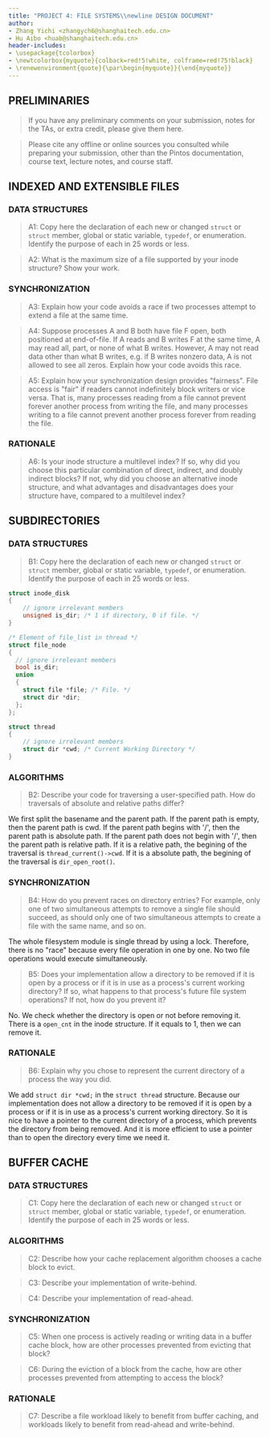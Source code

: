 ```yaml
---
title: "PROJECT 4: FILE SYSTEMS\\newline DESIGN DOCUMENT"
author:
- Zhang Yichi <zhangych6@shanghaitech.edu.cn>
- Hu Aibo <huab@shanghaitech.edu.cn>
header-includes:
- \usepackage{tcolorbox}
- \newtcolorbox{myquote}{colback=red!5!white, colframe=red!75!black}
- \renewenvironment{quote}{\par\begin{myquote}}{\end{myquote}}
---
```


## PRELIMINARIES

> If you have any preliminary comments on your submission, notes for the
> TAs, or extra credit, please give them here.

> Please cite any offline or online sources you consulted while
> preparing your submission, other than the Pintos documentation, course
> text, lecture notes, and course staff.

## INDEXED AND EXTENSIBLE FILES

### DATA STRUCTURES

> A1: Copy here the declaration of each new or changed `struct` or
> `struct` member, global or static variable, `typedef`, or
> enumeration.  Identify the purpose of each in 25 words or less.

> A2: What is the maximum size of a file supported by your inode
> structure?  Show your work.

### SYNCHRONIZATION

> A3: Explain how your code avoids a race if two processes attempt to
> extend a file at the same time.

> A4: Suppose processes A and B both have file F open, both
> positioned at end-of-file.  If A reads and B writes F at the same
> time, A may read all, part, or none of what B writes.  However, A
> may not read data other than what B writes, e.g. if B writes
> nonzero data, A is not allowed to see all zeros.  Explain how your
> code avoids this race.

> A5: Explain how your synchronization design provides "fairness".
> File access is "fair" if readers cannot indefinitely block writers
> or vice versa.  That is, many processes reading from a file cannot
> prevent forever another process from writing the file, and many
> processes writing to a file cannot prevent another process forever
> from reading the file.

### RATIONALE

> A6: Is your inode structure a multilevel index?  If so, why did you
> choose this particular combination of direct, indirect, and doubly
> indirect blocks?  If not, why did you choose an alternative inode
> structure, and what advantages and disadvantages does your
> structure have, compared to a multilevel index?

## SUBDIRECTORIES

### DATA STRUCTURES

> B1: Copy here the declaration of each new or changed `struct` or
> `struct` member, global or static variable, `typedef`, or
> enumeration.  Identify the purpose of each in 25 words or less.

```cpp
struct inode_disk
{
    // ignore irrelevant members
    unsigned is_dir; /* 1 if directory, 0 if file. */
}

/* Element of file_list in thread */
struct file_node
{
  // ignore irrelevant members
  bool is_dir;
  union
  {
    struct file *file; /* File. */
    struct dir *dir;
  };
};

struct thread
{
    // ignore irrelevant members
    struct dir *cwd; /* Current Working Directory */
}
```

### ALGORITHMS

> B2: Describe your code for traversing a user-specified path.  How
> do traversals of absolute and relative paths differ?

We first split the basename and the parent path.
If the parent path is empty, then the parent path is cwd.
If the parent path begins with '/', then the parent path is absolute path.
If the parent path does not begin with '/', then the parent path is relative path.
If it is a relative path, the begining of the traversal is `thread_current()->cwd`.
If it is a absolute path, the begining of the traversal is `dir_open_root()`.


### SYNCHRONIZATION

> B4: How do you prevent races on directory entries?  For example,
> only one of two simultaneous attempts to remove a single file
> should succeed, as should only one of two simultaneous attempts to
> create a file with the same name, and so on.

The whole filesystem module is single thread by using a lock.
Therefore, there is no "race" because every file operation in one by one.
No two file operations would execute simultaneously.

> B5: Does your implementation allow a directory to be removed if it
> is open by a process or if it is in use as a process's current
> working directory?  If so, what happens to that process's future
> file system operations?  If not, how do you prevent it?

No. We check whether the directory is open or not before removing it.
There is a `open_cnt` in the inode structure.
If it equals to 1, then we can remove it.

### RATIONALE

> B6: Explain why you chose to represent the current directory of a
> process the way you did.

We add `struct dir *cwd;` in the `struct thread` structure.
Because our implementation does not allow a directory to be removed if it is open by a process or if it is in use as a process's current working directory.
So it is nice to have a pointer to the current directory of a process, which prevents the directory from being removed.
And it is more efficient to use a pointer than to open the directory every time we need it.

## BUFFER CACHE

### DATA STRUCTURES

> C1: Copy here the declaration of each new or changed `struct` or
> `struct` member, global or static variable, `typedef`, or
> enumeration.  Identify the purpose of each in 25 words or less.

### ALGORITHMS

> C2: Describe how your cache replacement algorithm chooses a cache
> block to evict.

> C3: Describe your implementation of write-behind.

> C4: Describe your implementation of read-ahead.

### SYNCHRONIZATION

> C5: When one process is actively reading or writing data in a
> buffer cache block, how are other processes prevented from evicting
> that block?

> C6: During the eviction of a block from the cache, how are other
> processes prevented from attempting to access the block?

### RATIONALE

> C7: Describe a file workload likely to benefit from buffer caching,
> and workloads likely to benefit from read-ahead and write-behind.
